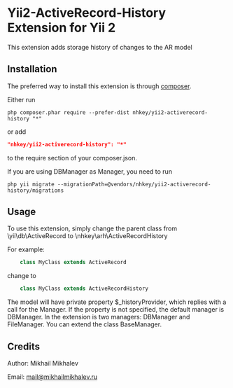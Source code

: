 Yii2-ActiveRecord-History Extension for Yii 2
=========================

This extension adds storage history of changes to the AR model


Installation
------------

The preferred way to install this extension is through [composer](http://getcomposer.org/download/).

Either run

```
php composer.phar require --prefer-dist nhkey/yii2-activerecord-history "*"
```

or add

```json
"nhkey/yii2-activerecord-history": "*"
```

to the require section of your composer.json.

If you are using DBManager as Manager, you need to run

```
php yii migrate --migrationPath=@vendors/nhkey/yii2-activerecord-history/migrations
```

Usage
-----

To use this extension, simply change the parent class from \yii\db\ActiveRecord to \nhkey\arh\ActiveRecordHistory 

For example:

```php
    class MyClass extends ActiveRecord
```

change to

```php
    class MyClass extends ActiveRecordHistory
```

The model will have private property $_historyProvider, which replies with a call for the Manager. If the property is not specified, the default manager is DBManager.
In the extension is two managers: DBManager and FileManager. You can extend the class BaseManager.

Credits
-------

Author: Mikhail Mikhalev

Email: mail@mikhailmikhalev.ru


